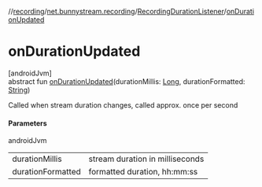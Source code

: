 //[recording](../../../index.md)/[net.bunnystream.recording](../index.md)/[RecordingDurationListener](index.md)/[onDurationUpdated](on-duration-updated.md)

# onDurationUpdated

[androidJvm]\
abstract fun [onDurationUpdated](on-duration-updated.md)(durationMillis: [Long](https://kotlinlang.org/api/latest/jvm/stdlib/kotlin/-long/index.html), durationFormatted: [String](https://kotlinlang.org/api/latest/jvm/stdlib/kotlin/-string/index.html))

Called when stream duration changes, called approx. once per second

#### Parameters

androidJvm

| | |
|---|---|
| durationMillis | stream duration in milliseconds |
| durationFormatted | formatted duration, hh:mm:ss |
